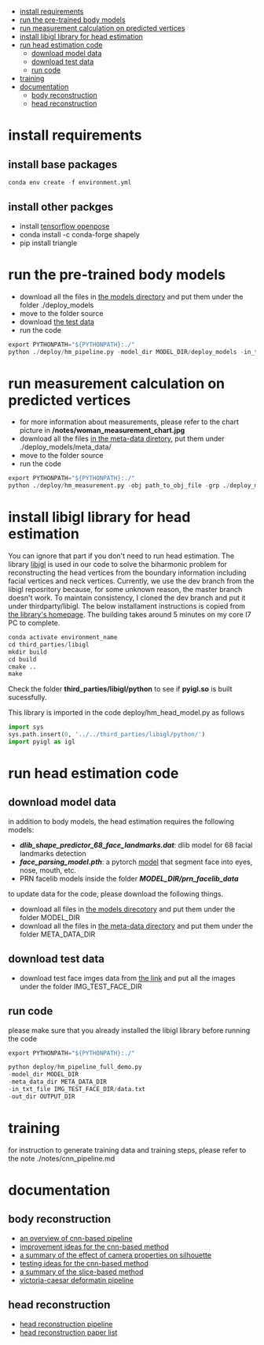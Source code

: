 
<!-- @import "[TOC]" {cmd="toc" depthFrom=1 depthTo=6 orderedList=false} -->
<!-- code_chunk_output -->

- [install requirements](#install-requirements)
- [run the pre-trained body models](#run-the-pre-trained-body-models)
- [run measurement calculation on predicted vertices](#run-measurement-calculation-on-predicted-vertices)
- [install libigl library for head estimation](#install-libigl-library-for-head-estimation)
- [run head estimation code](#run-head-estimation-code)
  - [download model data](#download-model-data)
  - [download test data](#download-test-data)
  - [run code](#run-code)
- [training](#training)
- [documentation](#documentation)
  - [body reconstruction](#body-reconstruction)
  - [head reconstruction](#head-reconstruction)

<!-- /code_chunk_output -->

# install requirements
## install base packages
```python
conda env create -f environment.yml
```
## install other packges
- install [tensorflow openpose](https://github.com/ildoonet/tf-pose-estimation)
- conda install -c conda-forge shapely 
- pip install triangle

# run the pre-trained body models
- download all the files in [the models directory](https://drive.google.com/open?id=1wNr1uVJH27uRHZZLDnLjjQA38HQ4ltSF) and put them under the folder ./deploy_models
- move to the folder source
- download [the test data](https://drive.google.com/open?id=1BLL8VAjId6qBA3p6ebytQRsY7Xk0hCp7)
- run the code
```python
export PYTHONPATH="${PYTHONPATH}:./"
python ./deploy/hm_pipeline.py -model_dir MODEL_DIR/deploy_models -in_txt_file TEST_DATA_DIR/data.txt
```

# run measurement calculation on predicted vertices
- for more information about measurements, please refer to the chart picture in __/notes/woman_measurement_chart.jpg__
- download all the files [in the meta-data diretory](https://drive.google.com/open?id=1eW6eaF8LTYbwmOY-fqrC1Lc08J48BN_W), put them under ./deploy_models/meta_data/
- move to the folder source
- run the code
```python
export PYTHONPATH="${PYTHONPATH}:./"
python ./deploy/hm_measurement.py -obj path_to_obj_file -grp ./deploy_models/meta_data/victoria_measure_vert_groups.pkl -nbr ./deploy_models/meta_data/victoria_measure_contour_circ_neighbor_idxs.pkl
```

# install libigl library for head estimation
You can ignore that part if you don't need to run head estimation.
The library [libigl](https://libigl.github.io) is used in our code to solve the biharmonic problem for reconstructing the head vertices from the boundary
information including facial vertices and neck vertices. Currently, we use the dev branch from the libigl reposritory because,
for some unknown reason, the master branch doesn't work. To maintain consistency, I cloned the dev branch and put it under thirdparty/libigl.
The below installament instructions is copied from [the library's homepage](https://libigl.github.io/example-project/).
The building takes around 5 minutes on my core I7 PC to complete.

```python
conda activate environment_name
cd third_parties/libigl
mkdir build
cd build
cmake ..
make
```
Check the folder **third_parties/libigl/python** to see if **pyigl.so** is built sucessfully.


This library is imported in the code deploy/hm_head_model.py as follows

```python
import sys
sys.path.insert(0, '../../third_parties/libigl/python/')
import pyigl as igl
```

# run head estimation code
## download model data
in addition to body models, the head estimation requires the following models:
- ***dlib_shape_predictor_68_face_landmarks.dat***: dlib model for 68 facial landmarks detection
- ***face_parsing_model.pth***: a pytorch [model](https://github.com/zllrunning/face-parsing.PyTorch) that segment face into eyes, nose, mouth, etc.
- PRN facelib models inside the folder ***MODEL_DIR/prn_facelib_data***

to update data for the code, please download the following things.
- download all files in [the models direcotory](https://drive.google.com/open?id=1wNr1uVJH27uRHZZLDnLjjQA38HQ4ltSF) and put them under the folder MODEL_DIR
- download all the files in [the meta-data directory](https://drive.google.com/open?id=1eW6eaF8LTYbwmOY-fqrC1Lc08J48BN_W) and put them under the folder META_DATA_DIR

## download test data
- download test face imges data from [the link](https://drive.google.com/open?id=16Cgdb4D0IDBI9aEBPW6wBLHkx39Tdwiu) and put all the images under the folder IMG_TEST_FACE_DIR

## run code

please make sure that you already installed the libigl library before running the code

```python
export PYTHONPATH="${PYTHONPATH}:./"

python deploy/hm_pipeline_full_demo.py
-model_dir MODEL_DIR
-meta_data_dir META_DATA_DIR
-in_txt_file IMG_TEST_FACE_DIR/data.txt
-out_dir OUTPUT_DIR
```

# training
for instruction to generate training data and training steps, please refer to the note ./notes/cnn_pipeline.md

# documentation
## body reconstruction
- [an overview of cnn-based pipeline](./notes/cnn_pipeline.md)
- [improvement ideas for the cnn-based method ](./notes/cnn_improvement_list.md)
- [a summary of the effect of camera properties on silhouette](./notes/cnn_camera_effect.md)
- [testing ideas for the cnn-based method](notes/testing_ideas.md)
- [a summary of the slice-based method](./notes/slice_method_summary.md)
- [victoria-caesar deformatin pipeline](./notes/vic_mpii_deformation_pipeline.md)
## head reconstruction
- [head reconstruction pipeline](./notes/head_reconstruction.md)
- [head reconstruction paper list](./notes/head_reconstruction_paper_list.md)
